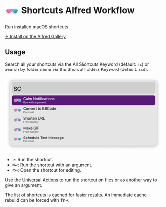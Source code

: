 # <img src='Workflow/icon.png' width='45' align='center' alt='icon'> Shortcuts Alfred Workflow

Run installed macOS shortcuts

<a href='https://alfred.app/workflows/alfredapp/shortcuts'>⤓ Install on the Alfred Gallery</a>

## Usage

Search all your shortcuts via the All Shortcuts Keyword (default: `sc`) or search by folder name via the Shorcut Folders Keyword (default: `scd`).

![Alfred search for sc](Workflow/images/about/sc.png)

* <kbd>↩&#xFE0E;</kbd>: Run the shortcut.
* <kbd>⌘</kbd><kbd>↩&#xFE0E;</kbd>: Run the shortcut with an argument.
* <kbd>⌥</kbd><kbd>↩&#xFE0E;</kbd>: Open the shortcut for editing.

Use the [Universal Actions](https://www.alfredapp.com/help/features/universal-actions/) to run the shortcut on files or as another way to give an argument.

The list of shortcuts is cached for faster results. An immediate cache rebuild can be forced with <kbd>fn</kbd><kbd>↩&#xFE0E;</kbd>.
